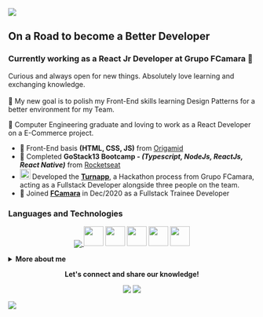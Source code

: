<img src="https://github.com/leovdn/leovdn/raw/master/hero-image-header.png">
 
## On a Road to become a Better Developer
### Currently working as a React Jr Developer at Grupo FCamara 🍊

Curious and always open for new things. Absolutely love learning and exchanging knowledge. 
<br><br>
:dart: My new goal is to polish my Front-End skills learning Design Patterns for a better environment for my Team.

:office: Computer Engineering graduate and loving to work as a React Developer on a E-Commerce project.

- :book: Front-End basis **(HTML, CSS, JS)** from <a href="https://www.origamid.com/cursos/">Origamid</a>
- :rocket: Completed **GoStack13 Bootcamp - *(Typescript, NodeJs, ReactJs, React Native)*** from <a href="https://github.com/Rocketseat">Rocketseat</a>
- <img src="https://raw.githubusercontent.com/leovdn/squad3-fifo/373d086b2610843ffdcd57bef97b7556a0668dec/frontend/img/logo.svg" width="21"/> Developed the **<a href="https://github.com/leovdn/squad3-fifo">Turnapp</a>**, a Hackathon process from Grupo FCamara, acting as a Fullstack Developer alongside three people on the team.
- 🧡 Joined **<a href="https://www.fcamara.com.br">FCamara</a>** in Dec/2020 as a Fullstack Trainee Developer 

### Languages and Technologies
<p align="center">
  <a href="https://github.com/leovdn/github-readme-stats">
  <img align="center" src="https://github-readme-stats.vercel.app/api/top-langs/?username=leovdn&layout=compact&theme=buefy" />
</a>
 <img width="40" height="40" src="https://image.flaticon.com/icons/png/512/919/919832.png"> 
 <img width="40" height="40" src="https://image.flaticon.com/icons/png/512/919/919851.png">
 <img width="40" height="40" src="https://image.flaticon.com/icons/svg/919/919828.svg">
 <img width="40" height="40" src="https://image.flaticon.com/icons/svg/919/919853.svg">
 <img width="40" height="40" src="https://image.flaticon.com/icons/svg/919/919825.svg">

 

</p>


 
<details> 
 <summary><b>More about me</b></summary>
 
- Appointed by the IT Coordinator to become a Systems Analyst, but due to Covid-19's outbreak decided to resign and change fields to become a Developer;
- :video_game: A geek/nerd who absolutely loves Gaming  and watching Anime ;
 
[![Leovdn's github stats](https://github-readme-stats.vercel.app/api?username=leovdn&show_icons=true&include_all_commits=true&theme=buefy&icon_color=CEAD2B)](https://github.com/leovdn/github-readme-stats)
<br><br>
![Profile views](https://gpvc.arturio.dev/leovdn)  

</details>

<p align="center">
  <strong>Let's connect and share our knowledge!</strong>
 <p align="center">
  <a href="https://www.linkedin.com/in/leovdn" alt="LinkedIn"><img src="https://img.shields.io/badge/-LinkedIn-blue?style=flat-square&logo=Linkedin&logoColor=white&link=https://www.linkedin.com/in/leovdn"></a>  
  <a href="mailto:leo.vdn@gmail.com" alt="Email"><img src="https://img.shields.io/badge/-Gmail-c14438?style=flat-square&logo=Gmail&logoColor=white&link=mailto:leo.vdn@gmail.com"></a>  
  </p>
</p>
 
<img src="https://github.com/leovdn/leovdn/raw/master/hero-image-footer.png">
